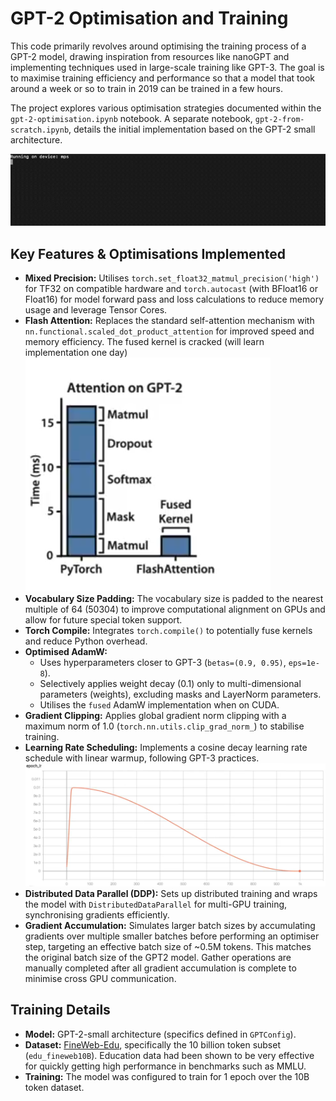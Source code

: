 # GPT-2 Optimisation and Training

This code primarily revolves around optimising the training process of a GPT-2 model, drawing inspiration from resources like nanoGPT and implementing techniques used in large-scale training like GPT-3. The goal is to maximise training efficiency and performance so that a model that took around a week or so to train in 2019 can be trained in a few hours.

The project explores various optimisation strategies documented within the `gpt-2-optimisation.ipynb` notebook. A separate notebook, `gpt-2-from-scratch.ipynb`, details the initial implementation based on the GPT-2 small architecture.

![Demo of generation](/notebooks/images/demo-of-generation.gif)

## Key Features & Optimisations Implemented

- **Mixed Precision:** Utilises `torch.set_float32_matmul_precision('high')` for TF32 on compatible hardware and `torch.autocast` (with BFloat16 or Float16) for model forward pass and loss calculations to reduce memory usage and leverage Tensor Cores.
- **Flash Attention:** Replaces the standard self-attention mechanism with `nn.functional.scaled_dot_product_attention` for improved speed and memory efficiency. The fused kernel is cracked (will learn implementation one day)
![Scaled Dot Product Attention](/notebooks//images/flash-attention.png)
- **Vocabulary Size Padding:** The vocabulary size is padded to the nearest multiple of 64 (50304) to improve computational alignment on GPUs and allow for future special token support.
- **Torch Compile:** Integrates `torch.compile()` to potentially fuse kernels and reduce Python overhead.
- **Optimised AdamW:**
  - Uses hyperparameters closer to GPT-3 (`betas=(0.9, 0.95)`, `eps=1e-8`).
  - Selectively applies weight decay (0.1) only to multi-dimensional parameters (weights), excluding masks and LayerNorm parameters.
  - Utilises the `fused` AdamW implementation when on CUDA.
- **Gradient Clipping:** Applies global gradient norm clipping with a maximum norm of 1.0 (`torch.nn.utils.clip_grad_norm_`) to stabilise training.
- **Learning Rate Scheduling:** Implements a cosine decay learning rate schedule with linear warmup, following GPT-3 practices.
![Learning Rate over Training](/notebooks/images/cosine-decay-lr.png)
- **Distributed Data Parallel (DDP):** Sets up distributed training and wraps the model with `DistributedDataParallel` for multi-GPU training, synchronising gradients efficiently. 
- **Gradient Accumulation:** Simulates larger batch sizes by accumulating gradients over multiple smaller batches before performing an optimiser step, targeting an effective batch size of ~0.5M tokens. This matches the original batch size of the GPT2 model. Gather operations are manually completed after all gradient accumulation is complete to minimise cross GPU communication.

## Training Details

- **Model:** GPT-2-small architecture (specifics defined in `GPTConfig`).
- **Dataset:** [FineWeb-Edu](https://huggingface.co/datasets/HuggingFaceFW/fineweb-edu), specifically the 10 billion token subset (`edu_fineweb10B`). Education data had been shown to be very effective for quickly getting high performance in benchmarks such as MMLU.
- **Training:** The model was configured to train for 1 epoch over the 10B token dataset.
